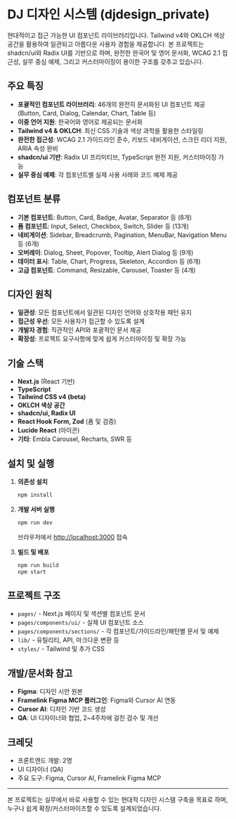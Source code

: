 # DJ 디자인 시스템 (djdesign_private)

현대적이고 접근 가능한 UI 컴포넌트 라이브러리입니다. Tailwind v4와 OKLCH 색상 공간을 활용하여 일관되고 아름다운 사용자 경험을 제공합니다. 본 프로젝트는 shadcn/ui와 Radix UI를 기반으로 하며, 완전한 한국어 및 영어 문서화, WCAG 2.1 접근성, 실무 중심 예제, 그리고 커스터마이징이 용이한 구조를 갖추고 있습니다.

## 주요 특징

- **포괄적인 컴포넌트 라이브러리**: 46개의 완전히 문서화된 UI 컴포넌트 제공 (Button, Card, Dialog, Calendar, Chart, Table 등)
- **이중 언어 지원**: 한국어와 영어로 제공되는 문서화
- **Tailwind v4 & OKLCH**: 최신 CSS 기술과 색상 과학을 활용한 스타일링
- **완전한 접근성**: WCAG 2.1 가이드라인 준수, 키보드 네비게이션, 스크린 리더 지원, ARIA 속성 완비
- **shadcn/ui 기반**: Radix UI 프리미티브, TypeScript 완전 지원, 커스터마이징 가능
- **실무 중심 예제**: 각 컴포넌트별 실제 사용 사례와 코드 예제 제공

## 컴포넌트 분류

- **기본 컴포넌트**: Button, Card, Badge, Avatar, Separator 등 (8개)
- **폼 컴포넌트**: Input, Select, Checkbox, Switch, Slider 등 (13개)
- **네비게이션**: Sidebar, Breadcrumb, Pagination, MenuBar, Navigation Menu 등 (6개)
- **오버레이**: Dialog, Sheet, Popover, Tooltip, Alert Dialog 등 (9개)
- **데이터 표시**: Table, Chart, Progress, Skeleton, Accordion 등 (6개)
- **고급 컴포넌트**: Command, Resizable, Carousel, Toaster 등 (4개)

## 디자인 원칙

- **일관성**: 모든 컴포넌트에서 일관된 디자인 언어와 상호작용 패턴 유지
- **접근성 우선**: 모든 사용자가 접근할 수 있도록 설계
- **개발자 경험**: 직관적인 API와 포괄적인 문서 제공
- **확장성**: 프로젝트 요구사항에 맞게 쉽게 커스터마이징 및 확장 가능

## 기술 스택

- **Next.js** (React 기반)
- **TypeScript**
- **Tailwind CSS v4 (beta)**
- **OKLCH 색상 공간**
- **shadcn/ui, Radix UI**
- **React Hook Form, Zod** (폼 및 검증)
- **Lucide React** (아이콘)
- **기타**: Embla Carousel, Recharts, SWR 등

## 설치 및 실행

1. **의존성 설치**

   ```bash
   npm install
   ```

2. **개발 서버 실행**

   ```bash
   npm run dev
   ```

   브라우저에서 [http://localhost:3000](http://localhost:3000) 접속

3. **빌드 및 배포**

   ```bash
   npm run build
   npm start
   ```

## 프로젝트 구조

- `pages/` - Next.js 페이지 및 섹션별 컴포넌트 문서
- `pages/components/ui/` - 실제 UI 컴포넌트 소스
- `pages/components/sections/` - 각 컴포넌트/가이드라인/패턴별 문서 및 예제
- `lib/` - 유틸리티, API, 마크다운 변환 등
- `styles/` - Tailwind 및 추가 CSS

## 개발/문서화 참고

- **Figma**: 디자인 시안 원본
- **Framelink Figma MCP 플러그인**: Figma와 Cursor AI 연동
- **Cursor AI**: 디자인 기반 코드 생성
- **QA**: UI 디자이너와 협업, 2~4주차에 걸친 검수 및 개선

## 크레딧

- 프론트엔드 개발: 2명
- UI 디자이너 (QA)
- 주요 도구: Figma, Cursor AI, Framelink Figma MCP

---

본 프로젝트는 실무에서 바로 사용할 수 있는 현대적 디자인 시스템 구축을 목표로 하며, 누구나 쉽게 확장/커스터마이즈할 수 있도록 설계되었습니다.